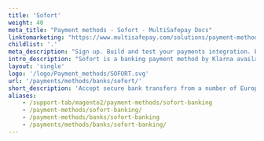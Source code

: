 ```yaml
---
title: 'Sofort'
weight: 40
meta_title: "Payment methods - Sofort - MultiSafepay Docs"
linktomarketing: "https://www.multisafepay.com/solutions/payment-methods/sofort"
childlist: '.'
meta_description: "Sign up. Build and test your payments integration. Explore our products and services. Use our API reference, SDKs, and wrappers. Get support."
intro_description: "Sofort is a banking payment method by Klarna available in several European countries, and particularly popular in Germany. It integrates directly with the customer's bank like a direct bank transfer. The customer verifies the payment, which reduces the risks associated with traditional transfers. Once a payment is completed, the customer cannot reverse it and Sofort guarantees settlement."
layout: 'single'
logo: '/logo/Payment_methods/SOFORT.svg' 
url: '/payments/methods/banks/sofort/'
short_description: 'Accept secure bank transfers from a number of European countries.'
aliases:
    - /support-tab/magento2/payment-methods/sofort-banking
    - /payment-methods/sofort-banking/
    - /payment-methods/banks/sofort-banking
    - /payments/methods/banks/sofort-banking/
---
```

